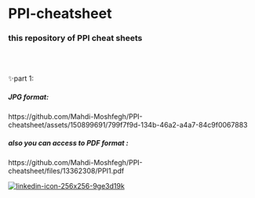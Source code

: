 # PPI-cheatsheet
<h3>this repository of PPI cheat sheets</h3>
<br><br>
<p>✨part 1:
<h5>JPG format:</h5>
https://github.com/Mahdi-Moshfegh/PPI-cheatsheet/assets/150899691/799f7f9d-134b-46a2-a4a7-84c9f0067883

<h5>also you can access to PDF format :</h5>
https://github.com/Mahdi-Moshfegh/PPI-cheatsheet/files/13362308/PPI1.pdf
</p>

 
 <a class="libutton" href="https://www.linkedin.com/comm/mynetwork/discovery-see-all?usecase=PEOPLE_FOLLOWS&followMember=mahdi-moshfegh-650773267" target="_blank">![linkedin-icon-256x256-9ge3d19k](https://github.com/Mahdi-Moshfegh/PPI-cheatsheet/assets/150899691/e246e228-4d87-48cb-a310-2eff78d4b2c2)
</a>
  


    
